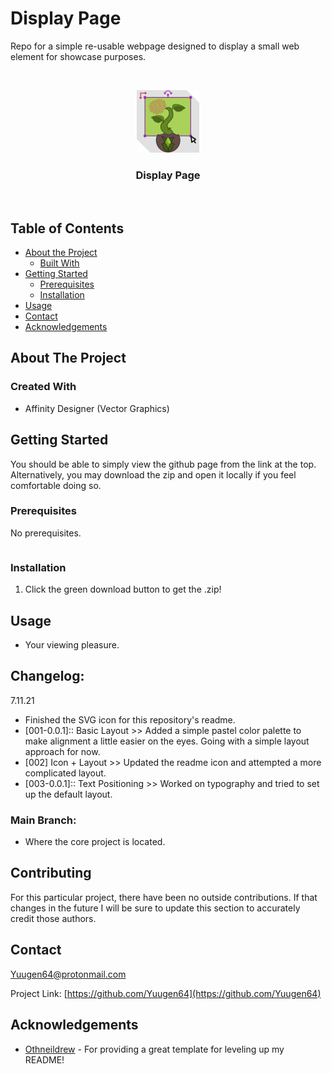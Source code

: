 <!-- *** UPDATE THIS FOR EACH REPO *** -->
# Display Page
Repo for a simple re-usable webpage designed to display a small web element for showcase purposes.

<!-- PROJECT LOGO -->
<br />
<p align="center">
  <a href="https://github.com/Yuugen64/">
    <img src="assets/icons/CultivationIcon_100x100px.svg" alt="Logo" width="100" height="100">
  </a>

  <h3 align="center">Display Page</h3>
  
  <br />
  </p>
</p>



<!-- TABLE OF CONTENTS -->
## Table of Contents

* [About the Project](#about-the-project)
  * [Built With](#built-with)
* [Getting Started](#getting-started)
  * [Prerequisites](#prerequisites)
  * [Installation](#installation)
* [Usage](#usage)
* [Contact](#contact)
* [Acknowledgements](#acknowledgements)




<!-- ABOUT THE PROJECT -->
## About The Project

<!-- [![Product Name Screen Shot][product-screenshot]](https://example.com) -->


### Created With
* Affinity Designer (Vector Graphics)



<!-- GETTING STARTED -->
## Getting Started

You should be able to simply view the github page from the link at the top. Alternatively, you may download the zip and open it locally if you feel comfortable doing so.



### Prerequisites

No prerequisites.
```sh
```

### Installation

1. Click the green download button to get the .zip!



<!-- USAGE EXAMPLES -->
## Usage
- Your viewing pleasure.

<!-- CHANGELOG -->
## Changelog:
<!-- DATES and what changed/was accomplished on that day. -->

7.11.21
- Finished the SVG icon for this repository's readme.
- [001-0.0.1]:: Basic Layout >> Added a simple pastel color palette to make alignment a little easier on the eyes. Going with a simple layout approach for now.
- [002] Icon + Layout >> Updated the readme icon and attempted a more complicated layout.
- [003-0.0.1]:: Text Positioning >> Worked on typography and tried to set up the default layout.

### Main Branch:
- Where the core project is located.

<!-- CONTRIBUTING -->
## Contributing

For this particular project, there have been no outside contributions. If that changes in the future I will be sure to update this section to accurately credit those authors.



<!-- CONTACT -->
## Contact

Yuugen64@protonmail.com

<!-- ***Make sure to update REPO in BOTH URLs here*** -->
Project Link: [https://github.com/Yuugen64](https://github.com/Yuugen64)



<!-- ACKNOWLEDGEMENTS -->
## Acknowledgements
* [Othneildrew](https://github.com/othneildrew/Best-README-Template/blob/master/README.md) - For providing a great template for leveling up my README!

